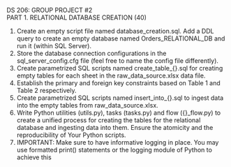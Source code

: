 DS 206: GROUP PROJECT #2 <br/>
PART 1. RELATIONAL DATABASE CREATION (40)
1. Create an empty script file named database_creation.sql. Add a DDL query to 
create an empty database named Orders_RELATIONAL_DB and run it (within
SQL Server). 
2. Store the database connection configurations in the sql_server_config.cfg file 
(feel free to name the config file differently).
3. Create parametrized SQL scripts named create_table_{}.sql for creating empty 
tables for each sheet in the raw_data_source.xlsx data file. 
4. Establish the primary and foreign key constraints based on Table 1 and Table 2
respectively.
5. Create parametrized SQL scripts named insert_into_{}.sql to ingest data into the 
empty tables from raw_data_source.xlsx. 
6. Write Python utilities (utils.py), tasks (tasks.py) and flow ({}_flow.py) to create 
a unified process for creating the tables for the relational database and ingesting 
data into them. Ensure the atomicity and the reproducibility of Your Python 
scripts.
7. IMPORTANT: Make sure to have informative logging in place. You may 
use formatted print() statements or the logging module of Python to achieve 
this